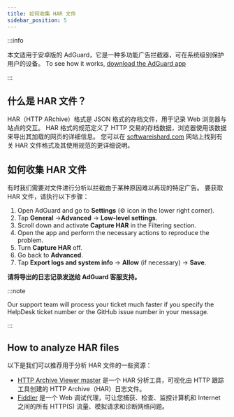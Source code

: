 ```yaml
---
title: 如何收集 HAR 文件
sidebar_position: 5
---
```


:::info

本文适用于安卓版的 AdGuard，它是一种多功能广告拦截器，可在系统级别保护用户的设备。 To see how it works, [download the AdGuard app](https://agrd.io/download-kb-adblock)

:::

## 什么是 HAR 文件？

HAR（HTTP ARchive）格式是 JSON 格式的存档文件，用于记录 Web 浏览器与站点的交互。 HAR 格式的规范定义了 HTTP 交易的存档数据，浏览器使用该数据来导出其加载的网页的详细信息。 您可以在 [softwareishard.com](http://www.softwareishard.com/blog/har-12-spec/) 网站上找到有关 HAR 文件格式及其使用规范的更详细说明。

## 如何收集 HAR 文件

有时我们需要对文件进行分析以拦截由于某种原因难以再现的特定广告。 要获取 HAR 文件，请执行以下步骤：

1. Open AdGuard and go to **Settings** (⚙ icon in the lower right corner).
2. Tap **General** →**Advanced** → **Low-level settings**.
3. Scroll down and activate **Capture HAR** in the Filtering section.
4. Open the app and perform the necessary actions to reproduce the problem.
5. Turn **Capture HAR** off.
6. Go back to **Advanced**.
7. Tap **Export logs and system info** → **Allow** (if necessary) → **Save**.

**请将导出的日志记录发送给 AdGuard 客服支持。**

:::note

Our support team will process your ticket much faster if you specify the HelpDesk ticket number or the GitHub issue number in your message.

:::

## How to analyze HAR files

以下是我们可以推荐用于分析 HAR 文件的一些资源：

- [HTTP Archive Viewer master](https://gitgrimbo.github.io/harviewer/master/) 是一个 HAR 分析工具，可视化由 HTTP 跟踪工具创建的 HTTP Archive（HAR）日志文件。
- [Fiddler](https://www.telerik.com/fiddler) 是一个 Web 调试代理，可让您捕获、检查、监控计算机和 Internet 之间的所有 HTTP(S) 流量、模拟请求和诊断网络问题。
